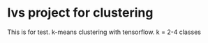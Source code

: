 # Ivs project for clustering
This is for test. 
k-means clustering with tensorflow.
k = 2-4 classes 
